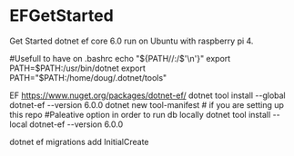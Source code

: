 # EFGetStarted

Get Started dotnet ef core 6.0 run on Ubuntu with raspberry pi 4.

#Usefull to have on .bashrc
echo "${PATH//:/$'\n'}"
export PATH=$PATH:/usr/bin/dotnet
export PATH="$PATH:/home/doug/.dotnet/tools"

EF
https://www.nuget.org/packages/dotnet-ef/
dotnet tool install --global dotnet-ef --version 6.0.0
dotnet new tool-manifest # if you are setting up this repo
#Paleative option in order to run db locally
dotnet tool install --local dotnet-ef --version 6.0.0

dotnet ef migrations add InitialCreate